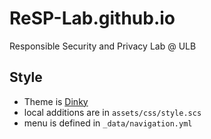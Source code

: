 # ReSP-Lab.github.io

Responsible Security and Privacy Lab @ ULB



## Style

- Theme is [Dinky](https://github.com/pages-themes/dinky)
- local additions are in `assets/css/style.scs`
- menu is defined in `_data/navigation.yml`

